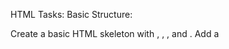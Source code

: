 HTML Tasks:
Basic Structure:

Create a basic HTML skeleton with <!DOCTYPE html>, <html>, <head>, and <body>.
Add a <title> tag in the <head> section.

Text and Headings:
Use <h1> to <h6> tags to create headings.
Add a paragraph of text using the <p> tag.
create <div> elements with text.

Links and Images:
Add a clickable link using the <a> tag.
Add an image using the <img> tag with an appropriate src and alt attribute. URL obrazka juz jest w internecie scaigac nie trzeba.

Lists:
Create an ordered list (<ol>) with 3 items.
Create an unordered list (<ul>) with 2 items.


CSS Tasks:
Styling Text:
Use CSS to change the font color, size, and style of headings and paragraphs.
Add padding or margin to text to space it out.

Background Colors:
Set a background color for the entire page using body { background-color: }.
Add a different background color for a <div> element.

Borders and Box Model:
Add a border to a <div> element.
Experiment with padding and margin.

CSS Selectors:
Style elements using tag selectors (h1), class selectors (.example), and ID selectors (#example).

Add css plik do html pliku

JavaScript Tasks:

Basic Console Outputs:
Use console.log() to print a message, a number, and a variable to the browser console.

Variables and Data Types:
Declare variables using let and const
Experiment with different data types (string, number, boolean).

Basic Functions:
Create a function that takes two numbers as parameters and returns their sum.
Console log the result of the function.

DOM Manipulation Basics:
Use document.getElementById() to select an element and change its text content.
Use document.querySelector() to apply a new style to an HTML element.

Dodac js plik do html.

